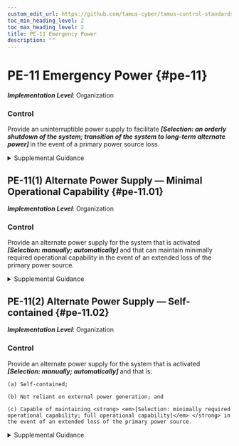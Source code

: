 ```yaml
---
custom_edit_url: https://github.com/tamus-cyber/tamus-control-standards/tree/main/content/tamus.edu/TAMUS_profile.xml
toc_min_heading_level: 2
toc_max_heading_level: 2
title: PE-11 Emergency Power
description: ""
---
```


# PE-11 Emergency Power {#pe-11}

_**Implementation Level**_: Organization

### Control

Provide an uninterruptible power supply to facilitate <strong> <em>[Selection: an orderly shutdown of the system; transition of the system to long-term alternate power]</em> </strong> in the event of a primary power source loss.

<details>
  <summary>Supplemental Guidance</summary>

An uninterruptible power supply (UPS) is an electrical system or mechanism that provides emergency power when there is a failure of the main power source. A UPS is typically used to protect computers, data centers, telecommunication equipment, or other electrical equipment where an unexpected power disruption could cause injuries, fatalities, serious mission or business disruption, or loss of data or information. A UPS differs from an emergency power system or backup generator in that the UPS provides near-instantaneous protection from unanticipated power interruptions from the main power source by providing energy stored in batteries, supercapacitors, or flywheels. The battery duration of a UPS is relatively short but provides sufficient time to start a standby power source, such as a backup generator, or properly shut down the system.

</details>

## PE-11(1) Alternate Power Supply — Minimal Operational Capability {#pe-11.01}

_**Implementation Level**_: Organization

### Control

Provide an alternate power supply for the system that is activated <strong> <em>[Selection: manually; automatically]</em> </strong> and that can maintain minimally required operational capability in the event of an extended loss of the primary power source.

<details>
  <summary>Supplemental Guidance</summary>

Provision of an alternate power supply with minimal operating capability can be satisfied by accessing a secondary commercial power supply or other external power supply.

</details>

## PE-11(2) Alternate Power Supply — Self-contained {#pe-11.02}

_**Implementation Level**_: Organization

### Control

Provide an alternate power supply for the system that is activated <strong> <em>[Selection: manually; automatically]</em> </strong> and that is:

    (a) Self-contained;

    (b) Not reliant on external power generation; and

    (c) Capable of maintaining <strong> <em>[Selection: minimally required operational capability; full operational capability]</em> </strong> in the event of an extended loss of the primary power source.

<details>
  <summary>Supplemental Guidance</summary>

The provision of a long-term, self-contained power supply can be satisfied by using one or more generators with sufficient capacity to meet the needs of the organization.

</details>


